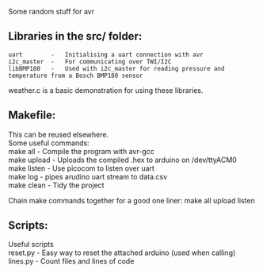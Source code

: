 Some random stuff for avr  
  
## Libraries in the src/ folder:  
    uart        -   Initialising a uart connection with avr  
    i2c_master  -   For communicating over TWI/I2C  
    libBMP180   -   Used with i2c_master for reading pressure and temperature from a Bosch BMP180 sensor  
  
weather.c is a basic demonstration for using these libraries.  
  
## Makefile:
This can be reused elsewhere.  
Some useful commands:  
    make all        -   Compile the program with avr-gcc  
    make upload     -   Uploads the compiled .hex to arduino on /dev/ttyACM0  
    make listen     -   Use picocom to listen over uart  
    make log        -   pipes arudino uart stream to data.csv  
    make clean      -   Tidy the project  
  
Chain make commands together for a good one liner:
    make all upload listen
  
## Scripts:
Useful scripts  
    reset.py        -   Easy way to reset the attached arduino (used when calling)  
    lines.py        -   Count files and lines of code